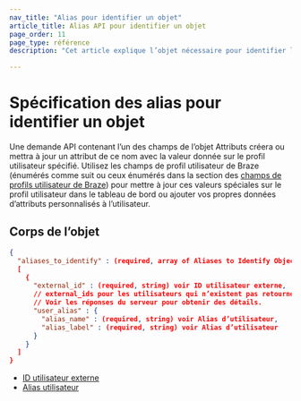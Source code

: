 ```yaml
---
nav_title: "Alias pour identifier un objet"
article_title: Alias API pour identifier un objet
page_order: 11
page_type: référence
description: "Cet article explique l’objet nécessaire pour identifier les alias utilisateurs."

---
```


# Spécification des alias pour identifier un objet

Une demande API contenant l’un des champs de l’objet Attributs créera ou mettra à jour un attribut de ce nom avec la valeur donnée sur le profil utilisateur spécifié. Utilisez les champs de profil utilisateur de Braze (énumérés comme suit ou ceux énumérés dans la section des [champs de profils utilisateur de Braze]({{site.baseurl}}/api/objects_filters/user_attributes_object/#braze-user-profile-fields)) pour mettre à jour ces valeurs spéciales sur le profil utilisateur dans le tableau de bord ou ajouter vos propres données d’attributs personnalisés à l’utilisateur.

## Corps de l’objet

```json
{
  "aliases_to_identify" : (required, array of Aliases to Identify Object)
  [
    {
      "external_id" : (required, string) voir ID utilisateur externe,
      // external_ids pour les utilisateurs qui n’existent pas retournera une erreur non fatale.
      // Voir les réponses du serveur pour obtenir des détails.
      "user_alias" : {
        "alias_name" : (required, string) voir Alias d’utilisateur,
        "alias_label" : (required, string) voir Alias d’utilisateur
      }
    }
  ]
}
```

- [ID utilisateur externe]({{site.baseurl}}/api/objects_filters/user_attributes_object/#braze-user-profile-fields)
- [Alias utilisateur]({{site.baseurl}}/user_guide/data_and_analytics/user_data_collection/user_profile_lifecycle/#user-aliases)
